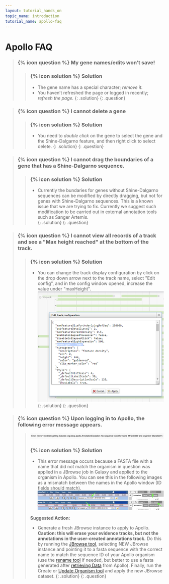 ```yaml
---
layout: tutorial_hands_on
topic_name: introduction
tutorial_name: apollo-faq
---
```


# Apollo FAQ

> ### {% icon question %} My gene names/edits won’t save!
>    > ### {% icon solution %} Solution
>    > * The gene name has a special character; *remove it.*
>    > * You haven’t refreshed the page or logged in recently; *refresh the page.*
> {: .solution}
{: .question}

> ### {% icon question %} I cannot delete a gene
>    > ### {% icon solution %} Solution
>    > * You need to *double click* on the gene to select the gene and the Shine-Dalgarno feature, and then right click to select delete.
> {: .solution}
{: .question}

> ### {% icon question %} I cannot drag the boundaries of a gene that has a Shine-Dalgarno sequence.
>    > ### {% icon solution %} Solution
>    > * Currently the bundaries for genes without Shine-Dalgarno sequences can be modified by directly dragging, but not for genes with Shine-Dalgarno sequences. This is a known issue that we are trying to fix.  Currently we suggest such modification to be carried out in external annotation tools such as Sanger Artemis.  
> {: .solution}
{: .question}

> ### {% icon question %} I cannot view all records of a track and see a "Max height reached" at the bottom of the track.
>    > ### {% icon solution %} Solution
>    > * You can change the track display configuration by click on the drop down arrow next to the track name, select "Edit config", and in the config window opened, increase the value under "maxHeight".
>    > ![](../../images/apollo-faq-screenshots/change_track_contig.PNG)
> {: .solution}
{: .question}

> ### {% icon question %} Upon logging in to Apollo, the following error message appears.
>    > ![](../../images/apollo-faq-screenshots/1-no-sequence-error.png)
>    >
>    > ### {% icon solution %} Solution
>    > * This error message occurs because a FASTA file with a name that did not match the organism in question was applied in a JBrowse job in Galaxy and applied to the organism in Apollo. You can see this in the following images as a mismatch between the names in the Apollo window (ID fields should match). 
>    > ![](../../images/apollo-faq-screenshots/2-apollo_window_names_match.png)
>    > ![](../../images/apollo-faq-screenshots/3-apollo_window_names_match_2.png)
>    >
>    > **Suggested Action:**
>    > * Generate a fresh JBrowse instance to apply to Apollo. **Caution: this will erase your evidence tracks, but not the annotations in the user-created annotations track.** Do this by running the [JBrowse tool](https://cpt.tamu.edu/galaxy/root?tool_id=jbrowse-iuc-cpt), selecting NEW JBrowse instance and pointing it to a fasta sequence with the correct name to match the sequence ID of your Apollo organism (use the [rename tool](https://cpt.tamu.edu/galaxy/root?tool_id=edu.tamu.cpt.seq.rename) if needed, but better to use a fasta generated after [retrieving Data](https://cpt.tamu.edu/galaxy/root?tool_id=export) from Apollo). Finally, run the Create or [Update Organism tool](https://cpt.tamu.edu/galaxy/root?tool_id=create_or_update) and apply the new JBrowse dataset. 
> {: .solution}
{: .question}
